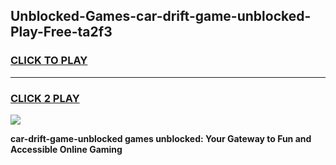 
## Unblocked-Games-car-drift-game-unblocked-Play-Free-ta2f3
<h3>
<a href="https://premium76.site?title=car-drift-game-unblocked&ref=18A">CLICK TO PLAY</a></h3>
<hr>

<h3>
<a href="https://premium76.site?title=car-drift-game-unblocked&ref=18A">CLICK 2 PLAY</a>
  
</h3>

<a href="https://premium76.site?title=car-drift-game-unblocked&ref=18A"><img src="https://clearcache.store/games.png"></a>


**car-drift-game-unblocked games unblocked: Your Gateway to Fun and Accessible Online Gaming**
